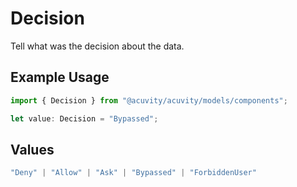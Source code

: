 # Decision

Tell what was the decision about the data.

## Example Usage

```typescript
import { Decision } from "@acuvity/acuvity/models/components";

let value: Decision = "Bypassed";
```

## Values

```typescript
"Deny" | "Allow" | "Ask" | "Bypassed" | "ForbiddenUser"
```